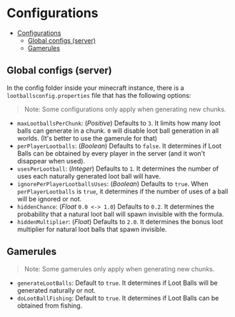 # Configurations

<!-- TOC -->
* [Configurations](#configurations)
  * [Global configs (server)](#global-configs-server)
  * [Gamerules](#gamerules)
<!-- TOC -->

## Global configs (server)
In the config folder inside your minecraft instance, there is a `lootballsconfig.properties` file that has the following options:

> Note: Some configurations only apply when generating new chunks.
- `maxLootballsPerChunk`: (_Positive_) Defaults to `3`. It limits how many loot balls can generate in a chunk. `0` will disable loot ball generation in all worlds. (It's better to use the gamerule for that)
- `perPlayerLootballs`: (_Boolean_) Defaults to `false`. It determines if Loot Balls
  can be obtained by every player in the server (and it won't disappear when used).
- `usesPerLootball`: (_Integer_) Defaults to `1`. It determines the number of uses each naturally generated loot ball will have.
- `ignorePerPlayerLootballsUses`: (_Boolean_) Defaults to `true`. When `perPlayerLootballs` is `true`, it determines if the number of uses of a ball will be ignored or not.
- `hiddenChance`: (_Float_ `0.0 <-> 1.0`) Defaults to `0.2`. It determines the probability that a natural loot ball will spawn invisible with the formula.
- `hiddenMultiplier`: (_Float_) Defaults to `2.0`. It determines the bonus loot multiplier for natural loot balls that spawn invisible.

## Gamerules
> Note: Some gamerules only apply when generating new chunks.
- ```generateLootBalls```: Default to ```true```. It determines if
  Loot Balls will be generated naturally or not.
- ```doLootBallFishing```: Default to ```true```. It determines if Loot Balls
  can be obtained from fishing.